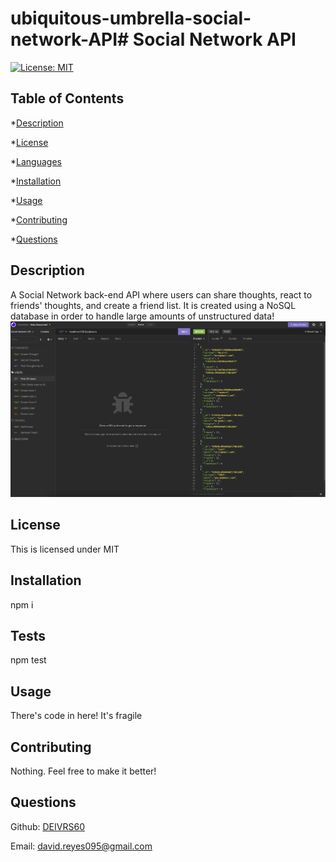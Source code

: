 # ubiquitous-umbrella-social-network-API# Social Network API
  [![License: MIT](https://img.shields.io/badge/License-MIT-yellow.svg)](https://opensource.org/licenses/MIT)
  
  ## Table of Contents ##
  *[Description](#description)

  *[License](#license)


  *[Languages](#languages)

  *[Installation](#installation)

  *[Usage](#usage)

  *[Contributing](#contributing)

  *[Questions](#questions)




  ## Description ##
  A Social Network back-end API where users can share thoughts, react to friends' thoughts, and create a friend list. It is created using a NoSQL database in order to handle large amounts of unstructured data! 
  ![screenshot](./assets/images/ss1.png)

  ## License ##
  This is licensed under MIT
  

  ## Installation ##
  npm i

  ## Tests ##
  npm test

  ## Usage ##
  There's code in here! It's fragile

  ## Contributing ##
  Nothing. Feel free to make it better!

  ## Questions ##
  Github: [DEIVRS60](https://github.com/DEIVRS60)

  Email: david.reyes095@gmail.com


  
